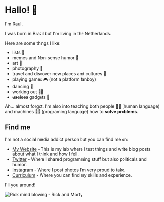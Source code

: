 # Hallo! 👋

I'm Raul.

I was born in Brazil but I'm living in the Netherlands.

Here are some things I like:

- lists 📃
- memes and Non-sense humor 🤡
- art 🎨
- photography 📸
- travel and discover new places and cultures 🧳
- playing games 🎮 (not a platform fanboy)
- dancing 🕺
- working out 🏋️‍♂️
- ~~useless~~ gadgets 🔮

Ah... almost forgot. I'm also into teaching both people 👨‍🏫 (human language) and machines 👨‍💻 (programing language) how to **solve problems**.

## Find me

I'm not a social media addict person but you can find me on:

- [My Website](raulmelo.dev/) - This is my lab where I test things and write blog posts about what I think and how I fell.
- [Twitter](https://twitter.com/raul_fdm) - Where I shared programming stuff but also politicals and humor.
- [Instagram](https://www.instagram.com/raul_fdm/) - Where I post photos I'm very proud to take.
- [Curriculum](raulmelo.dev/cv) - Where you can find my skills and experience.

I'll you around!

![Rick mind blowing - Rick and Morty](https://media.giphy.com/media/3ov9jZcnT6S547u036/giphy.gif)
